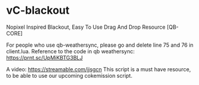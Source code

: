 # vC-blackout
Nopixel Inspired Blackout, Easy To Use Drag And Drop Resource [QB-CORE]

For people who use qb-weathersync, please go and delete line 75 and 76 in client.lua.
Reference to the code in qb weathersync: https://prnt.sc/UpMiKBTG3BLJ


A video: https://streamable.com/jjsgcn
This script is a must have resource, to be able to use our upcoming cokemission script.
